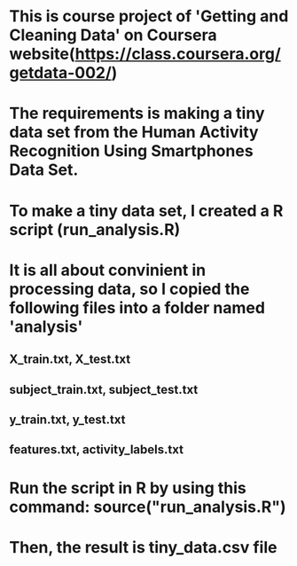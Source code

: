 # This is course project of 'Getting and Cleaning Data' on Coursera website(https://class.coursera.org/getdata-002/)
# The requirements is making a tiny data set from the Human Activity Recognition Using Smartphones Data Set.

# To make a tiny data set, I created a R script (run_analysis.R)
# It is all about convinient in processing data, so I copied the following files into a folder named 'analysis'
##  X_train.txt, X_test.txt
##  subject_train.txt, subject_test.txt
##  y_train.txt, y_test.txt
##  features.txt, activity_labels.txt

# Run the script in R by using this command: source("run_analysis.R")
# Then, the result is tiny_data.csv file

